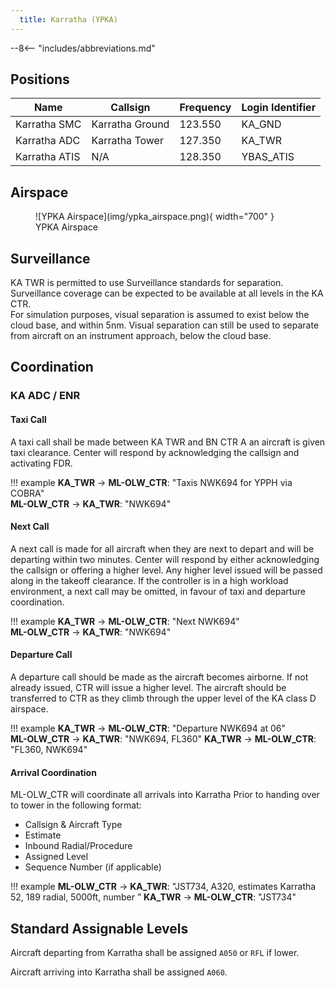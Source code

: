 ```yaml
---
  title: Karratha (YPKA)
---
```


--8<-- "includes/abbreviations.md"

## Positions

| Name | Callsign | Frequency | Login Identifier |
| ---- | -------- | --------- | ---------------- |
| Karratha SMC | Karratha Ground | 123.550 | KA_GND |
| Karratha ADC | Karratha Tower | 127.350 | KA_TWR |
| Karratha ATIS | N/A | 128.350 | YBAS_ATIS |

## Airspace

<figure markdown>
![YPKA Airspace](img/ypka_airspace.png){ width="700" }
  <figcaption>YPKA Airspace</figcaption>
</figure>

## Surveillance
KA TWR is permitted to use Surveillance standards for separation. Surveillance coverage can be expected to be available at all levels in the KA CTR.  
For simulation purposes, visual separation is assumed to exist below the cloud base, and within 5nm. Visual separation can still be used to separate from aircraft on an instrument approach, below the cloud base.
## Coordination
### KA ADC / ENR

#### Taxi Call
A taxi call shall be made between KA TWR and BN CTR A an aircraft is given taxi clearance. Center will respond by acknowledging the callsign and activating FDR.

!!! example
    **KA_TWR** -> **ML-OLW_CTR**: "Taxis NWK694 for YPPH via COBRA"  
    **ML-OLW_CTR** -> **KA_TWR**: "NWK694"  

#### Next Call
A next call is made for all aircraft when they are next to depart and will be departing within two minutes. Center will respond by either acknowledging the callsign or offering a higher level. Any higher level issued will be passed along in the takeoff clearance. If the controller is in a high workload environment, a next call may be omitted, in favour of taxi and departure coordination.

!!! example
    **KA_TWR** -> **ML-OLW_CTR**: "Next NWK694"  
    **ML-OLW_CTR** -> **KA_TWR**: "NWK694"    

#### Departure Call
A departure call should be made as the aircraft becomes airborne. If not already issued, CTR will issue a higher level. The aircraft should be transferred to CTR as they climb through the upper level of the KA class D airspace.

!!! example
    **KA_TWR** -> **ML-OLW_CTR**: "Departure NWK694 at 06"  
    **ML-OLW_CTR** -> **KA_TWR**: "NWK694, FL360"
    **KA_TWR** -> **ML-OLW_CTR**: "FL360, NWK694" 
#### Arrival Coordination
ML-OLW_CTR will coordinate all arrivals into Karratha Prior to handing over to tower in the following format:

- Callsign & Aircraft Type
- Estimate
- Inbound Radial/Procedure
- Assigned Level
- Sequence Number (if applicable)

!!! example
    **ML-OLW_CTR** -> **KA_TWR**: "JST734, A320, estimates Karratha 52, 189 radial, 5000ft, number ”
    **KA_TWR** -> **ML-OLW_CTR**: "JST734"

## Standard Assignable Levels

Aircraft departing from Karratha shall be assigned `A050` or `RFL` if lower.

Aircraft arriving into Karratha shall be assigned `A060`.